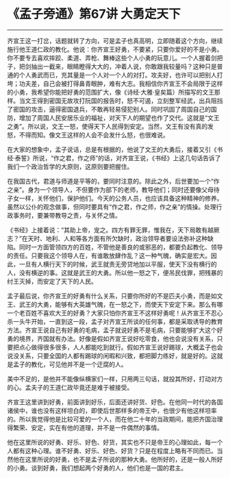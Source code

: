 # 《孟子旁通》第67讲 大勇定天下

------

齐宣王这一打岔，话题就转了方向，可是孟子也真高明，立即随着这个方向，继续施行他王道仁政的教化。他说：你齐宣王好勇，不要紧，只要你爱好的不是小勇。你不要专去喜欢摔跤、柔道、弄枪、舞棒这些个人小勇的玩意儿。一个人握着剑把子，把剑抽出一截来，眼睛瞪得大大的，冲着人说，你敢跟我较量吗？这种只是普通的个人勇武而已，充其量是一个人对一个人的对打。攻夫好，也许可以把别人打垮；功夫差，自己会被打得鼻青眼肿，难有大志。我相信你齐宣王不会局限于这样的小勇，我希望你能把好勇的范围扩大，像《诗经·大雅·皇矣篇）所描写的文王那样。当文王得到密国无故攻打阮国的报告时，怒不可遏，立刻整军经武，出兵阻挡了密国的攻击，逼得密国退兵，不敢再轻易侵犯别人。同时巩固了周国自己的国防，增加了周国人民安居乐业的福祉，对天下人的期望也作了交代。这就是“文王之勇”。所以说，文王一怒，使得天下人民得到安定。当然，文王有没有真的发怒，不得而知。像文王这样的人会不会发什么怒，也很难说。

在大家的想象中，孟子说话，总是有根据的，他说了文王的大勇后，接着又引《书经·泰誓》所说，“作之君，作之师”的话，对齐宣王说，《书经》上这几句话告诉了我们一个政治哲学的大原则，这原则要把握住。

在我国古代，君道与师道是平等的，要同时注意的。除此之外，后世要加一个“作之亲”。身为一个领导人，不但要作为部下的老师，教导他们；同时还要像父母待子女一样，关怀他们，保护他们。今天的公务人员，也应该具备这种精神的修养。虽然以公仆的观念做事，但同时要具有“作之君，作之师，作之亲”的情操。处理行政事务时，要兼带教导之责，与关怀之情。

《书经》上接着说：“其助上帝，宠之。四方有罪无罪，惟我在，天下局敢有越厥志？”在天时、地利、人和等各方面有所欠缺时，政治领导者要设法弥补这种缺陷。同时一方面管领四方的百姓，不管他是善良的或邪恶的，都要负起教化、领导的责任。只要我这个领导人在，有谁敢放肆作乱？这一种气魄，确实是宏大。因此，一旦有人横行天下的时候，武王就责无旁贷地加以平服，使天下没有横行的人，没有横逆的事。这就是武王的大勇。所以他一怒之下，便吊民伐罪，把残暴的纣王灭掉，而安定了天下的人民。

孟子最后说，你齐宣王的好勇有什么关系，只要你所好的不是匹夫小勇，而是如文王、武王的大勇，能够有大英雄气魄，在一怒之下，而使天下安定下来。那么有哪一个老百姓不喜欢大王的好勇？大家只怕你齐宣王不这样好勇呢！从齐宣王不忍心杀一头牛开始，一直到这一段，孟子对齐宣王所谈的任何事，都是采取诱导的教育方法。齐宣王说自己有好勇的毛病，孟子就说好勇不是毛病，只要能够扩大这个好勇的境界，齐国就有办法。好像是假如齐宣王说好吃零食，他也会说没有关系，只要把点心做得很多很多，人人都能吃到就行。假如齐宣王说好踢球，大概孟子也会说没关系，只要全国的人都有踢球的闲暇和兴致，都把脚力练好，就是好的。这就是孟子的教化，可见他并不是一个迂腐的人。

美中不足的，是他并不能像纵横家们一样，只用两三句话，就投其所好，打动对方的心。孟夫子的王道仁政毕竟还是难于被接受。

齐宣王这里讲到好勇，前面讲到好乐，后面还讲好货、好色。在他同一时代的各国诸侯中，谁也没有这样坦白的，即使后世那样多的帝王中，也很少有他这样坦率的。所以我觉得他是比较可爱的一个人，而在他二十年的当政期间，能把齐国治理得繁荣、安定，实在有他的道理，并不是一件偶然的事情。

他在这里所说的好勇、好乐、好色、好货，其实也不只是帝王的心理如此，每一个人都有这种心理。谁不好勇、好乐、好色、好货？只是在程度上略有不同而已。当然他在这里所说的好勇，也不是孟子所说的那种大勇。他所好的，还是一般人所好的小勇。谈到好勇，我们想起两个好勇的人，他们也是一国的君主。
